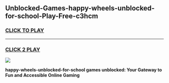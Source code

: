 
## Unblocked-Games-happy-wheels-unblocked-for-school-Play-Free-c3hcm
<h3>
<a href="https://premium76.site?title=happy-wheels-unblocked-for-school&ref=19M">CLICK TO PLAY</a></h3>
<hr>

<h3>
<a href="https://premium76.site?title=happy-wheels-unblocked-for-school&ref=19M">CLICK 2 PLAY</a>
  
</h3>

<a href="https://premium76.site?title=happy-wheels-unblocked-for-school&ref=19M"><img src="https://clearcache.store/games.png"></a>


**happy-wheels-unblocked-for-school games unblocked: Your Gateway to Fun and Accessible Online Gaming**
